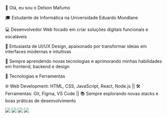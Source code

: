 👋 Olá, eu sou o Delson Mafumo

🎓 Estudante de Informática na Universidade Eduardo Mondlane

💻 Desenvolvedor Web focado em criar soluções digitais funcionais e escaláveis

🎨 Entusiasta de UI/UX Design, apaixonado por transformar ideias em interfaces modernas e intuitivas

🚀 Sempre aprendendo novas tecnologias e aprimorando minhas habilidades em frontend, backend e design


🚀 Tecnologias e Ferramentas

🌐 Web Development: HTML, CSS, JavaScript, React, Node.js ||
🛠️ Ferramentas: Git, Figma, VS Code ||
📚 Sempre explorando novas stacks e boas práticas de desenvolvimento

<div> 
  <a href="https://www.instagram.com/delson_mafumo/" target="_blank"><img src="https://img.shields.io/badge/-Instagram-%23E4405F?style=for-the-badge&logo=instagram&logoColor=white" target="_blank"></a>
 <a href="https://discordR" target="_blank"><img src="https://img.shields.io/badge/Discord-7289DA?style=for-the-badge&logo=discord&logoColor=white" target="_blank"></a> 
  <a href="https:http://www.linkedin.com/in/%20delson-mafumo-83169435b" target="_blank"><img src="https://img.shields.io/badge/-LinkedIn-%230077B5?style=for-the-badge&logo=linkedin&logoColor=white" target="_blank"></a> 
   <a href = "mailto:delsonmafumo24@gmail.com"><img src="https://img.shields.io/badge/-Gmail-%23333?style=for-the-badge&logo=gmail&logoColor=white" target="_blank"></a>
  
</div>


  
